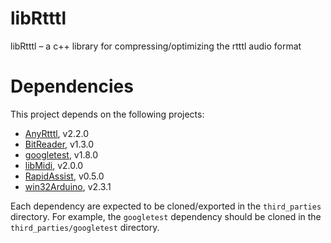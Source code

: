 # libRtttl #
libRtttl – a c++ library for compressing/optimizing the rtttl audio format

# Dependencies #

This project depends on the following projects:

* [AnyRtttl](https://github.com/end2endzone/AnyRtttl), v2.2.0
* [BitReader](https://github.com/end2endzone/BitReader), v1.3.0
* [googletest](https://github.com/google/googletest), v1.8.0
* [libMidi](https://github.com/end2endzone/libMidi), v2.0.0
* [RapidAssist](https://github.com/end2endzone/RapidAssist), v0.5.0
* [win32Arduino](https://github.com/end2endzone/win32Arduino), v2.3.1

Each dependency are expected to be cloned/exported in the `third_parties` directory. For example, the `googletest` dependency should be cloned in the `third_parties/googletest` directory.
